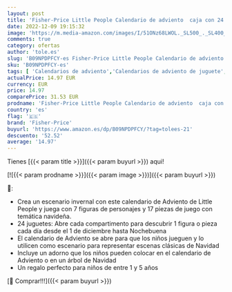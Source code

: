 ```yaml
---
layout: post
title: 'Fisher-Price Little People Calendario de adviento  caja con 24 sorpresas  incluye 7 figuras y accesorios  para bebé +1 año  Mattel HGP72 '
date: 2022-12-09 19:15:32
image: 'https://m.media-amazon.com/images/I/51ONz68LWOL._SL500_._SL400_.jpg'
comments: true
category: ofertas
author: 'tole.es'
slug: 'B09NPDPFCY-es Fisher-Price Little People Calendario de adviento caja con...'
sku: 'B09NPDPFCY-es'
tags: [ 'Calendarios de adviento','Calendarios de adviento de juguete','Decoración de temporada','Decoración del hogar','Hogar y cocina','Juguetes','Juguetes y juegos','bebé','fisher-price','🇪🇸', ]
actualPrice: 14.97 EUR
currency: EUR
price: 14.97
comparePrice: 31.53 EUR
prodname: 'Fisher-Price Little People Calendario de adviento  caja con 24 sorpresas  incluye 7 figuras y accesorios  para bebé +1 año  Mattel HGP72 '
country: 'es'
flag: '🇪🇸'
brand: 'Fisher-Price'
buyurl: 'https://www.amazon.es/dp/B09NPDPFCY/?tag=tolees-21'
descuento: '52.52'
average: '14.97'
---
```


Tienes [{{< param title >}}]({{< param buyurl >}}) aqui!

[![{{< param prodname >}}]({{< param image >}})]({{< param buyurl >}})

🔎:

- Crea un escenario invernal con este calendario de Adviento de Little People y juega con 7 figuras de personajes y 17 piezas de juego con temática navideña.
- 24 juguetes: Abre cada compartimento para descubrir 1 figura o pieza cada día desde el 1 de diciembre hasta Nochebuena
- El calendario de Adviento se abre para que los niños jueguen y lo utilicen como escenario para representar escenas clásicas de Navidad
- Incluye un adorno que los niños pueden colocar en el calendario de Adviento o en un árbol de Navidad
- Un regalo perfecto para niños de entre 1 y 5 años

[🛒 Comprar!!!]({{< param buyurl >}})
